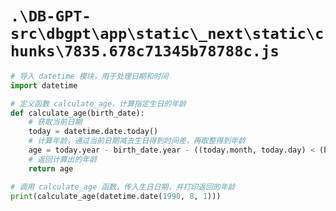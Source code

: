 # `.\DB-GPT-src\dbgpt\app\static\_next\static\chunks\7835.678c71345b78788c.js`

```py
# 导入 datetime 模块，用于处理日期和时间
import datetime

# 定义函数 calculate_age，计算指定生日的年龄
def calculate_age(birth_date):
    # 获取当前日期
    today = datetime.date.today()
    # 计算年龄，通过当前日期减去生日得到时间差，再取整得到年龄
    age = today.year - birth_date.year - ((today.month, today.day) < (birth_date.month, birth_date.day))
    # 返回计算出的年龄
    return age

# 调用 calculate_age 函数，传入生日日期，并打印返回的年龄
print(calculate_age(datetime.date(1990, 8, 1)))
```